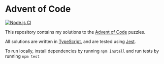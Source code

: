# Advent of Code

[![Node.js CI](https://github.com/szeckirjr/AdventOfCode/actions/workflows/node.js.yml/badge.svg)](https://github.com/szeckirjr/AdventOfCode/actions/workflows/node.js.yml)

This repository contains my solutions to the [Advent of Code](https://adventofcode.com/) puzzles.

All solutions are written in [TypeScript](https://www.typescriptlang.org/), and are tested using [Jest](https://jestjs.io/).

To run locally, install dependencies by running `npm install` and run tests by running `npm test`
